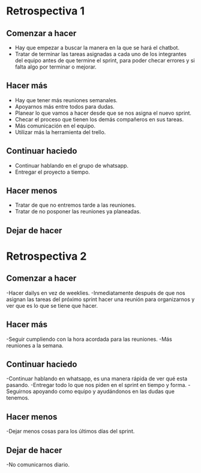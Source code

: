 # Retrospectiva 1
## Comenzar a hacer
- Hay que empezar a buscar la manera en la que se hará el chatbot.
- Tratar de terminar las tareas asignadas a cada uno de los integrantes del equipo antes de que termine el sprint, para poder checar errores y si falta algo por terminar o mejorar. 

## Hacer más 
- Hay que tener más reuniones semanales.
- Apoyarnos más entre todos para dudas.
- Planear lo que vamos a hacer desde que se nos asigna el nuevo sprint.
- Checar el proceso que tienen los demás compañeros en sus tareas.
- Más comunicación en el equipo.
- Utilizar más la herramienta del trello.

## Continuar haciedo
- Continuar hablando en el grupo de whatsapp.
- Entregar el proyecto a tiempo.



## Hacer menos
- Tratar de que no entremos tarde a las reuniones.
- Tratar de no posponer las reuniones ya planeadas. 



## Dejar de hacer


# Retrospectiva 2
## Comenzar a hacer
-Hacer dailys en vez de weeklies.
-Inmediatamente después de que nos asignan las tareas del próximo sprint hacer una reunión para organizarnos y ver que es lo que se tiene que hacer.
## Hacer más 
-Seguir cumpliendo con la hora acordada para las reuniones.
-Más reuniones a la semana.
## Continuar haciedo
-Continuar hablando en whatsapp, es una manera rápida de ver qué esta pasando.
-Entregar todo lo que nos piden en el sprint en tiempo y forma.
-Seguirnos apoyando como equipo y ayudándonos en las dudas que tenemos.
## Hacer menos
-Dejar menos cosas para los últimos días del sprint.
## Dejar de hacer
-No comunicarnos diario.